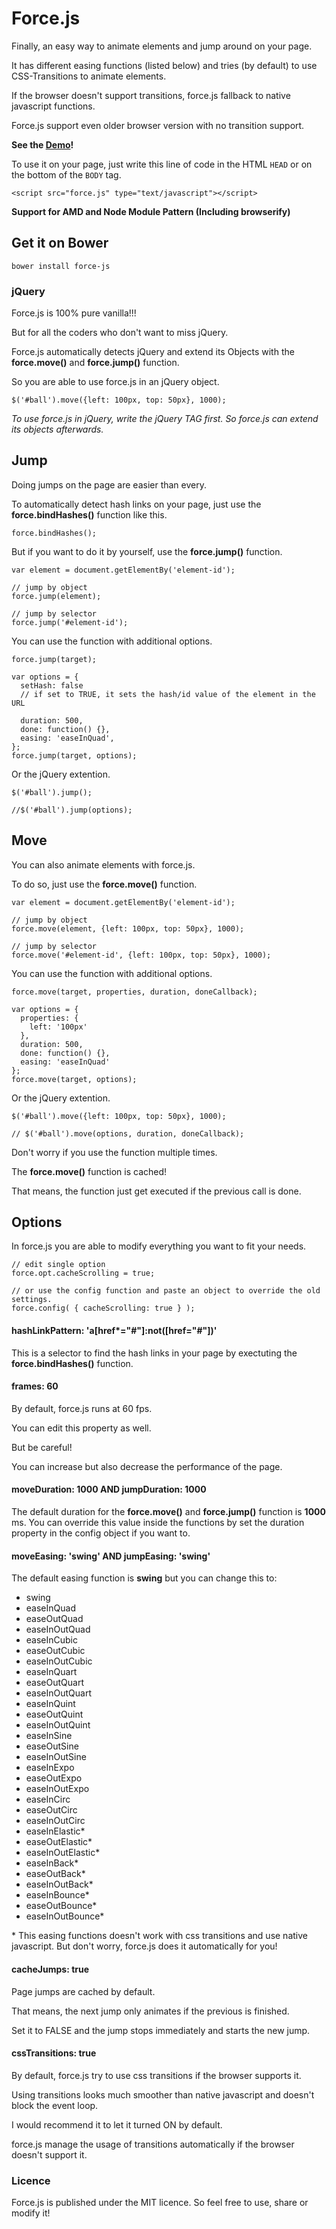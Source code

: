 # Force.js

Finally, an easy way to animate elements and jump around on your page.

It has different easing functions (listed below) and tries (by default) to use CSS-Transitions to animate elements.

If the browser doesn't support transitions, force.js fallback to native javascript functions.

Force.js support even older browser version with no transition support.

**See the [Demo](http://gravmatt.com/force-js)!**

To use it on your page, just write this line of code in the HTML `HEAD` or on the bottom of the `BODY` tag.

```
<script src="force.js" type="text/javascript"></script>
```

**Support for AMD and Node Module Pattern (Including browserify)**

## Get it on Bower

```
bower install force-js
```

### jQuery

Force.js is 100% pure vanilla!!!

But for all the coders who don't want to miss jQuery.

Force.js automatically detects jQuery and extend its Objects with the **force.move()** and **force.jump()** function.

So you are able to use force.js in an jQuery object.

```
$('#ball').move({left: 100px, top: 50px}, 1000);
```

*To use force.js in jQuery, write the jQuery TAG first. So force.js can extend its objects afterwards.*

## Jump

Doing jumps on the page are easier than every.

To automatically detect hash links on your page, just use the **force.bindHashes()** function like this.

```
force.bindHashes();
```

But if you want to do it by yourself, use the **force.jump()** function.

```
var element = document.getElementBy('element-id');

// jump by object
force.jump(element);

// jump by selector
force.jump('#element-id');
```

You can use the function with additional options.

```
force.jump(target);

var options = {
  setHash: false
  // if set to TRUE, it sets the hash/id value of the element in the URL

  duration: 500,
  done: function() {},
  easing: 'easeInQuad',
};
force.jump(target, options);
```

Or the jQuery extention.

```
$('#ball').jump();

//$('#ball').jump(options);
```

## Move

You can also animate elements with force.js.

To do so, just use the **force.move()** function.

```
var element = document.getElementBy('element-id');

// jump by object
force.move(element, {left: 100px, top: 50px}, 1000);

// jump by selector
force.move('#element-id', {left: 100px, top: 50px}, 1000);
```

You can use the function with additional options.

```
force.move(target, properties, duration, doneCallback);

var options = {
  properties: {
    left: '100px'
  },
  duration: 500,
  done: function() {},
  easing: 'easeInQuad'
};
force.move(target, options);
```

Or the jQuery extention.

```
$('#ball').move({left: 100px, top: 50px}, 1000);

// $('#ball').move(options, duration, doneCallback);
```

Don't worry if you use the function multiple times.

The **force.move()** function is cached!

That means, the function just get executed if the previous call is done.

## Options

In force.js you are able to modify everything you want to fit your needs.

```
// edit single option
force.opt.cacheScrolling = true;

// or use the config function and paste an object to override the old settings.
force.config( { cacheScrolling: true } );
```

#### hashLinkPattern: 'a[href*="#"]:not([href="#"])'
This is a selector to find the hash links in your page by exectuting the **force.bindHashes()** function.

#### frames: 60

By default, force.js runs at 60 fps.

You can edit this property as well.

But be careful!

You can increase but also decrease the performance of the page.

#### moveDuration: 1000 AND jumpDuration: 1000

The default duration for the **force.move()** and **force.jump()** function is **1000** ms.
You can override this value inside the functions by set the duration property in the config object if you want to.

#### moveEasing: 'swing' AND jumpEasing: 'swing'

The default easing function is **swing** but you can change this to:
- swing
- easeInQuad
- easeOutQuad
- easeInOutQuad
- easeInCubic
- easeOutCubic
- easeInOutCubic
- easeInQuart
- easeOutQuart
- easeInOutQuart
- easeInQuint
- easeOutQuint
- easeInOutQuint
- easeInSine
- easeOutSine
- easeInOutSine
- easeInExpo
- easeOutExpo
- easeInOutExpo
- easeInCirc
- easeOutCirc
- easeInOutCirc
- easeInElastic*
- easeOutElastic*
- easeInOutElastic*
- easeInBack*
- easeOutBack*
- easeInOutBack*
- easeInBounce*
- easeOutBounce*
- easeInOutBounce*

\* This easing functions doesn't work with css transitions and use native javascript.
But don't worry, force.js does it automatically for you!

#### cacheJumps: true

Page jumps are cached by default.

That means, the next jump only animates if the previous is finished.

Set it to FALSE and the jump stops immediately and starts the new jump.

#### cssTransitions: true

By default, force.js try to use css transitions if the browser supports it.

Using transitions looks much smoother than native javascript and doesn't block the event loop.

I would recommend it to let it turned ON by default.

force.js manage the usage of transitions automatically if the browser doesn't support it.

### Licence
Force.js is published under the MIT licence. So feel free to use, share or modify it!
